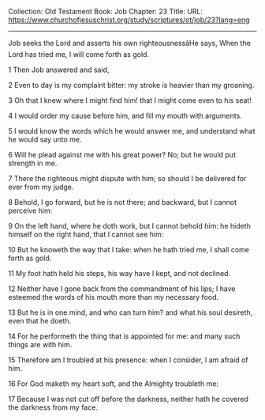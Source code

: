 Collection: Old Testament
Book: Job
Chapter: 23
Title: 
URL: https://www.churchofjesuschrist.org/study/scriptures/ot/job/23?lang=eng

---

Job seeks the Lord and asserts his own righteousnessâHe says, When the Lord has tried me, I will come forth as gold.

1 Then Job answered and said,

2 Even to day is my complaint bitter: my stroke is heavier than my groaning.

3 Oh that I knew where I might find him! that I might come even to his seat!

4 I would order my cause before him, and fill my mouth with arguments.

5 I would know the words which he would answer me, and understand what he would say unto me.

6 Will he plead against me with his great power? No; but he would put strength in me.

7 There the righteous might dispute with him; so should I be delivered for ever from my judge.

8 Behold, I go forward, but he is not there; and backward, but I cannot perceive him:

9 On the left hand, where he doth work, but I cannot behold him: he hideth himself on the right hand, that I cannot see him:

10 But he knoweth the way that I take: when he hath tried me, I shall come forth as gold.

11 My foot hath held his steps, his way have I kept, and not declined.

12 Neither have I gone back from the commandment of his lips; I have esteemed the words of his mouth more than my necessary food.

13 But he is in one mind, and who can turn him? and what his soul desireth, even that he doeth.

14 For he performeth the thing that is appointed for me: and many such things are with him.

15 Therefore am I troubled at his presence: when I consider, I am afraid of him.

16 For God maketh my heart soft, and the Almighty troubleth me:

17 Because I was not cut off before the darkness, neither hath he covered the darkness from my face.
